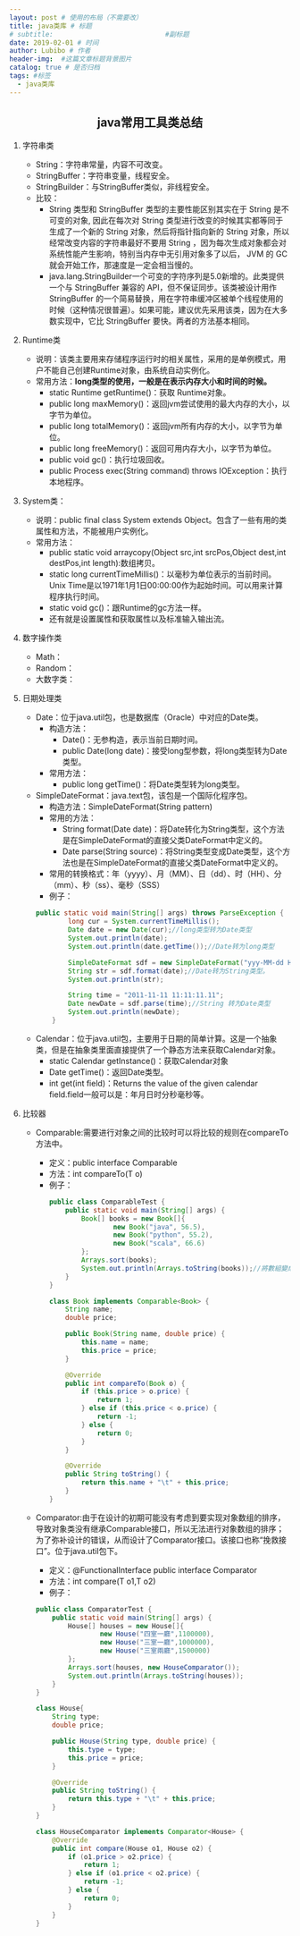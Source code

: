 ```yaml
---
layout: post # 使用的布局（不需要改）
title: java类库 # 标题
# subtitle:                            #副标题
date: 2019-02-01 # 时间
author: Lubibo # 作者
header-img:  #这篇文章标题背景图片
catalog: true # 是否归档
tags: #标签
  - java类库
---
```


## <center> java常用工具类总结 </center>

1. 字符串类
    - String：字符串常量，内容不可改变。
    - StringBuffer：字符串变量，线程安全。
    - StringBuilder：与StringBuffer类似，非线程安全。
    - 比较：
        - String 类型和 StringBuffer 类型的主要性能区别其实在于 String 是不可变的对象, 因此在每次对 String 类型进行改变的时候其实都等同于生成了一个新的 String 对象，然后将指针指向新的 String 对象，所以经常改变内容的字符串最好不要用 String ，因为每次生成对象都会对系统性能产生影响，特别当内存中无引用对象多了以后， JVM 的 GC 就会开始工作，那速度是一定会相当慢的。
        - java.lang.StringBuilder一个可变的字符序列是5.0新增的。此类提供一个与 StringBuffer 兼容的 API，但不保证同步。该类被设计用作 StringBuffer 的一个简易替换，用在字符串缓冲区被单个线程使用的时候（这种情况很普遍）。如果可能，建议优先采用该类，因为在大多数实现中，它比 StringBuffer 要快。两者的方法基本相同。

2. Runtime类
    - 说明：该类主要用来存储程序运行时的相关属性，采用的是单例模式，用户不能自己创建Runtime对象，由系统自动实例化。
    - 常用方法：**long类型的使用，一般是在表示内存大小和时间的时候。**
        - static Runtime getRuntime()：获取 Runtime对象。
        - public long 	maxMemory()：返回jvm尝试使用的最大内存的大小，以字节为单位。
        - public long 	totalMemory()：返回jvm所有内存的大小，以字节为单位。
        - public long 	freeMemory()：返回可用内存大小，以字节为单位。
        - public void 	gc()：执行垃圾回收。
        - public Process exec(String command) throws IOException：执行本地程序。

3. System类：
    - 说明：public final class System extends Object。包含了一些有用的类属性和方法，不能被用户实例化。
    - 常用方法：
        - public static void arraycopy(Object src,int srcPos,Object dest,int destPos,int length):数组拷贝。
        - static long 	currentTimeMillis()：以毫秒为单位表示的当前时间。Unix Time是以1971年1月1日00:00:00作为起始时间。可以用来计算程序执行时间。
        - static void 	gc()：跟Runtime的gc方法一样。
        - 还有就是设置属性和获取属性以及标准输入输出流。

4. 数字操作类
    - Math：
    - Random：
    - 大数字类：

5. 日期处理类
    - Date：位于java.util包，也是数据库（Oracle）中对应的Date类。
        - 构造方法：
            - Date()：无参构造，表示当前日期时间。
            - public Date(long date)：接受long型参数，将long类型转为Date类型。
        - 常用方法：
            - public long getTime()：将Date类型转为long类型。
    - SimpleDateFormat：java.text包，该包是一个国际化程序包。
        - 构造方法：SimpleDateFormat(String pattern)
        - 常用的方法：
            - String 	format(Date date)：将Date转化为String类型，这个方法是在SimpleDateFormat的直接父类DateFormat中定义的。
            - Date 	parse(String source)：将String类型变成Date类型，这个方法也是在SimpleDateFormat的直接父类DateFormat中定义的。
        - 常用的转换格式：年（yyyy）、月（MM）、日（dd）、时（HH）、分（mm）、秒（ss）、毫秒（SSS）
        - 例子：<br>
        ```java
        public static void main(String[] args) throws ParseException {
                long cur = System.currentTimeMillis();
                Date date = new Date(cur);//long类型转为Date类型
                System.out.println(date);
                System.out.println(date.getTime());//Date转为long类型

                SimpleDateFormat sdf = new SimpleDateFormat("yyy-MM-dd HH:mm:ss.SSS");
                String str = sdf.format(date);//Date转为String类型。
                System.out.println(str);

                String time = "2011-11-11 11:11:11.11";
                Date newDate = sdf.parse(time);//String 转为Date类型
                System.out.println(newDate);
            }
        ```
    - Calendar：位于java.util包，主要用于日期的简单计算。这是一个抽象类，但是在抽象类里面直接提供了一个静态方法来获取Calendar对象。
        - static Calendar 	getInstance()：获取Calendar对象
        - Date 	getTime()：返回Date类型。
        - int 	get(int field)：Returns the value of the given calendar field.field一般可以是：年月日时分秒毫秒等。

6. 比较器
    - Comparable<T>:需要进行对象之间的比较时可以将比较的规则在compareTo方法中。
        - 定义：public interface Comparable<T>
        - 方法：int compareTo(T o)
        - 例子：<br>
            ```java
            public class ComparableTest {
                public static void main(String[] args) {
                    Book[] books = new Book[]{
                            new Book("java", 56.5),
                            new Book("python", 55.2),
                            new Book("scala", 66.6)
                    };
                    Arrays.sort(books);
                    System.out.println(Arrays.toString(books));//將數組變成字符串輸出
                }
            }

            class Book implements Comparable<Book> {
                String name;
                double price;

                public Book(String name, double price) {
                    this.name = name;
                    this.price = price;
                }

                @Override
                public int compareTo(Book o) {
                    if (this.price > o.price) {
                        return 1;
                    } else if (this.price < o.price) {
                        return -1;
                    } else {
                        return 0;
                    }
                }

                @Override
                public String toString() {
                    return this.name + "\t" + this.price;
                }
            }
            ```
    - Comparator<T>:由于在设计的初期可能没有考虑到要实现对象数组的排序，导致对象类没有继承Comparable接口，所以无法进行对象数组的排序；为了弥补设计的错误，从而设计了Comparator接口。该接口也称“挽救接口”。位于java.util包下。
        - 定义：@FunctionalInterface public interface Comparator<T>
        - 方法：int compare(T o1,T o2)
        - 例子：
        ```java 
        public class ComparatorTest {
            public static void main(String[] args) {
                House[] houses = new House[]{
                        new House("四室一廳",1100000),
                        new House("三室一廳",1000000),
                        new House("三室兩廳",1500000)
                };
                Arrays.sort(houses, new HouseComparator());
                System.out.println(Arrays.toString(houses));
            }
        }

        class House{
            String type;
            double price;

            public House(String type, double price) {
                this.type = type;
                this.price = price;
            }

            @Override
            public String toString() {
                return this.type + "\t" + this.price;
            }
        }

        class HouseComparator implements Comparator<House> {
            @Override
            public int compare(House o1, House o2) {
                if (o1.price > o2.price) {
                    return 1;
                } else if (o1.price < o2.price) {
                    return -1;
                } else {
                    return 0;
                }
            }
        }
        ```
